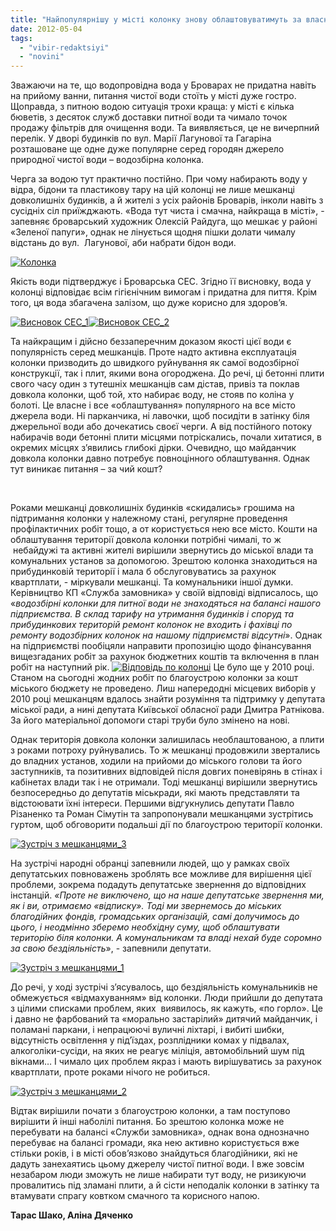 ```yaml
---
title: "Найпопулярнішу у місті колонку знову облаштовуватимуть за власний кошт"
date: 2012-05-04
tags: 
  - "vibir-redaktsiyi"
  - "novini"
---
```


Зважаючи на те, що водопровідна вода у Броварах не придатна навіть на прийому ванни, питання чистої води стоїть у місті дуже гостро. Щоправда, з питною водою ситуація трохи краща: у місті є кілька бюветів, з десяток служб доставки питної води та чимало точок продажу фільтрів для очищення води. Та виявляється, це не вичерпний перелік. У дворі будинків по вул. Марії Лагунової та Гагаріна розташоване ще одне дуже популярне серед городян джерело природної чистої води – водозбірна колонка.

Черга за водою тут практично постійно. При чому набирають воду у відра, бідони та пластикову тару на цій колонці не лише мешканці довколишніх будинків, а й жителі з усіх районів Броварів, інколи навіть з сусідніх сіл приїжджають. «Вода тут чиста і смачна, найкраща в місті», - запевняє броварський художник Олексій Райдуга, що мешкає у районі «Зеленої папуги», однак не лінується щодня пішки долати чималу відстань до вул.  Лагунової, аби набрати бідон води.

[![](https://mpz.brovary.org/wp-content/uploads/2012/05/Kolonka.jpg "Колонка")](https://mpz.brovary.org/wp-content/uploads/2012/05/Kolonka.jpg)

Якість води підтверджує і Броварська СЕС. Згідно її висновку, вода у колонці відповідає всім гігієнічним вимогам і придатна для пиття. Крім того, ця вода збагачена залізом, що дуже корисно для здоров’я.

[![](https://mpz.brovary.org/wp-content/uploads/2012/05/Visnovok-SES_1.jpg "Висновок СЕС_1")](https://mpz.brovary.org/wp-content/uploads/2012/05/Visnovok-SES_1.jpg)[![](https://mpz.brovary.org/wp-content/uploads/2012/05/Visnovok-SES_2.jpg "Висновок СЕС_2")](https://mpz.brovary.org/wp-content/uploads/2012/05/Visnovok-SES_2.jpg)

Та найкращим і дійсно беззаперечним доказом якості цієї води є популярність серед мешканців. Проте надто активна експлуатація колонки призводить до швидкого руйнування як самої водозбірної конструкції, так і плит, якими вона огороджена. До речі, ці бетонні плити свого часу один з тутешніх мешканців сам дістав, привіз та поклав довкола колонки, щоб той, хто набирає воду, не стояв по коліна у болоті. Це власне і все «облаштування» популярного на все місто джерела води. Ні парканчика, ні лавочки, щоб посидіти в затінку біля джерельної води або дочекатись своєї черги. А від постійного потоку набирачів води бетонні плити місцями потріскались, почали хитатися, в окремих місцях з’явились глибокі дірки. Очевидно, що майданчик довкола колонки давно потребує повноцінного облаштування. Однак тут виникає питання – за чий кошт?

 

Роками мешканці довколишніх будинків «скидались» грошима на підтримання колонки у належному стані, регулярне проведення профілактичних робіт тощо, а от користується нею все місто. Кошти на облаштування території довкола колонки потрібні чималі, то ж  небайдужі та активні жителі вирішили звернутись до міської влади та комунальних установ за допомогою. Зрештою колонка знаходиться на прибудинковій території і мала б обслуговуватись за рахунок квартплати, - міркували мешканці. Та комунальники іншої думки. Керівництво КП «Служба замовника» у своїй відповіді відписалось, що «_водозбірні колонки для питної води не знаходяться на балансі нашого підприємства. В склад тарифу на утримання будинків і споруд та прибудинкових територій ремонт колонок не входить і фахівці по ремонту водозбірних колонок на нашому підприємстві відсутні_». Однак на підприємстві пообіцяли направити пропозицію щодо фінансування вищезгаданих робіт за рахунок бюджетних коштів та включення в план робіт на наступний рік. [![](https://mpz.brovary.org/wp-content/uploads/2012/05/Vidpovid-po-kolontsi.jpg "Відповідь по колонці")](https://mpz.brovary.org/wp-content/uploads/2012/05/Vidpovid-po-kolontsi.jpg) Це було ще у 2010 році. Станом на сьогодні жодних робіт по благоустрою колонки за кошт міського бюджету не проведено. Лиш напередодні місцевих виборів у 2010 році мешканцям вдалось знайти розуміння та підтримку у депутата міської ради, а нині депутата Київської обласної ради Дмитра Ратнікова. За його матеріальної допомоги старі труби було змінено на нові.

Однак територія довкола колонки залишилась необлаштованою, а плити з роками потроху руйнувались. То ж мешканці продовжили звертались до владних установ, ходили на прийоми до міського голови та його заступників, та позитивних відповідей після довгих поневірянь в стінах і кабінетах влади так і не отримали. Тоді мешканці вирішили звернутись безпосередньо до депутатів міськради, які мають представляти та відстоювати їхні інтереси. Першими відгукнулись депутати Павло Різаненко та Роман Сімутін та запропонували мешканцями зустрітись гуртом, щоб обговорити подальші дії по благоустрою території колонки.

[![](https://mpz.brovary.org/wp-content/uploads/2012/05/Zustrich-z-meshkantsyami_3.jpg "Зустріч з мешканцями_3")](https://mpz.brovary.org/wp-content/uploads/2012/05/Zustrich-z-meshkantsyami_3.jpg)

На зустрічі народні обранці запевнили людей, що у рамках своїх депутатських повноважень зроблять все можливе для вирішення цієї проблеми, зокрема подадуть депутатське звернення до відповідних інстанцій. _«Проте не виключено, що на наше депутатське звернення ми, як і ви, отримаємо «відписку». Тоді ми звернемось до міських благодійних фондів, громадських організацій, самі долучимось до цього, і неодмінно зберемо необхідну суму, щоб облаштувати територію біля колонки. А комунальникам та владі нехай буде соромно за свою бездіяльність_», - запевнили депутати.

[![](https://mpz.brovary.org/wp-content/uploads/2012/05/Zustrich-z-meshkantsyami_1.jpg "Зустріч з мешканцями_1")](https://mpz.brovary.org/wp-content/uploads/2012/05/Zustrich-z-meshkantsyami_1.jpg)

До речі, у ході зустрічі з’ясувалось, що бездіяльність комунальників не обмежується «відмахуванням» від колонки. Люди прийшли до депутата з цілими списками проблем, яких  виявилось, як кажуть, «по горло». Це і давно не фарбований та «морально застарілий» дитячий майданчик, і поламані паркани, і непрацюючі вуличні ліхтарі, і вибиті шибки, відсутність освітлення у під’їздах, розплідники комах у підвалах, алкоголіки-сусіди, на яких не реагує міліція, автомобільний шум під вікнами… І чимало цих проблем якраз і мають вирішуватись за рахунок квартплати, проте роками нічого не робиться.

[![](https://mpz.brovary.org/wp-content/uploads/2012/05/Zustrich-z-meshkantsyami_2.jpg "Зустріч з мешканцями_2")](https://mpz.brovary.org/wp-content/uploads/2012/05/Zustrich-z-meshkantsyami_2.jpg)

Відтак вирішили почати з благоустрою колонки, а там поступово вирішити й інші наболілі питання. Бо зрештою колонка може не перебувати на балансі «Служби замовника», однак вона однозначно перебуває на балансі громади, яка нею активно користується вже стільки років, і в місті обов’язково знайдуться благодійники, які не дадуть занехаятись цьому джерелу чистої питної води. І вже зовсім незабаром люди зможуть не лише набирати тут воду, не ризикуючи провалитись під зламані плити, а й сісти неподалік колонки в затінку та втамувати спрагу ковтком смачного та корисного напою.

**Тарас Шако, Аліна Дяченко**
